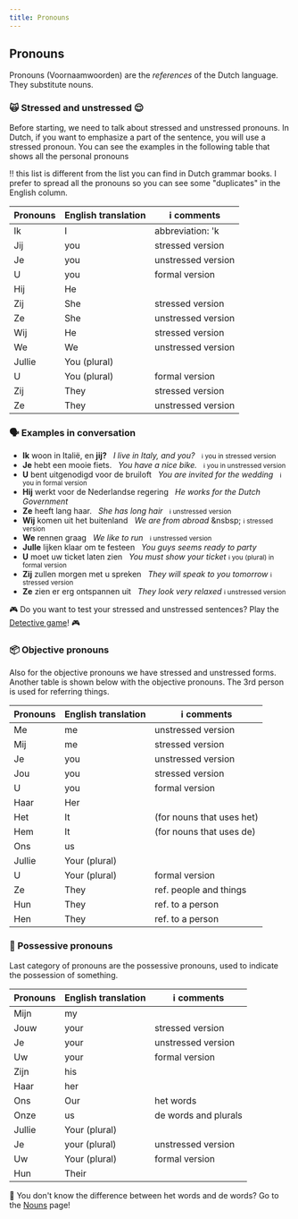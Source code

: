 ```yaml
---
title: Pronouns
---
```


## Pronouns

Pronouns (Voornaamwoorden) are the _references_ of the Dutch language. They substitute nouns.

### 🙀 Stressed and unstressed 😌

Before starting, we need to talk about stressed and unstressed pronouns. In Dutch, if you want to emphasize a part of the sentence, you will use a stressed pronoun. You can see the examples in the following table that shows all the personal pronouns

‼️ this list is different from the list you can find in Dutch grammar books. I prefer to spread all the pronouns so you can see some "duplicates" in the English column.

| Pronouns | English translation | ℹ️ comments        |
| -------- | ------------------- | ------------------ |
| Ik       | I                   | abbreviation: 'k   |
| Jij      | you                 | stressed version   |
| Je       | you                 | unstressed version |
| U        | you                 | formal version     |
| Hij      | He                  |                    |
| Zij      | She                 | stressed version   |
| Ze       | She                 | unstressed version |
| Wij      | He                  | stressed version   |
| We       | We                  | unstressed version |
| Jullie   | You (plural)        |                    |
| U        | You (plural)        | formal version     |
| Zij      | They                | stressed version   |
| Ze       | They                | unstressed version |

### 🗣️ Examples in conversation

-   **Ik** woon in Italië, en **jij?** &nbsp; _I live in Italy, and you?_ &nbsp; <small>ℹ️ you in stressed version</small>
-   **Je** hebt een mooie fiets. &nbsp; _You have a nice bike._ &nbsp; <small>ℹ️ you in unstressed version</small>
-   **U** bent uitgenodigd voor de bruiloft &nbsp; _You are invited for the wedding_ &nbsp; <small>ℹ️ you in formal version</small>
-   **Hij** werkt voor de Nederlandse regering &nbsp; _He works for the Dutch Government_
-   **Ze** heeft lang haar. &nbsp; _She has long hair_ &nbsp; <small>ℹ️ unstressed version</small>
-   **Wij** komen uit het buitenland &nbsp; _We are from abroad_ &nsbsp; <small>ℹ️ stressed version</small>
-   **We** rennen graag &nbsp; _We like to run_ &nbsp; <small>ℹ️ unstressed version</small>
-   **Julle** lijken klaar om te festeen &nbsp; _You guys seems ready to party_
-   **U** moet uw ticket laten zien &nbsp; _You must show your ticket_ <small>ℹ️ you (plural) in formal version</small>
-   **Zij** zullen morgen met u spreken &nbsp; _They will speak to you tomorrow_ <small>ℹ️ stressed version</small>
-   **Ze** zien er erg ontspannen uit &nbsp; _They look very relaxed_ <small>ℹ️ unstressed version</small>

🎮 Do you want to test your stressed and unstressed sentences? Play the <a href="/games/detective">Detective game</a>! 🎮

### 📦 Objective pronouns

Also for the objective pronouns we have stressed and unstressed forms. Another table is shown below with the objective pronouns. The 3rd person is used for referring things.

| Pronouns | English translation | ℹ️ comments               |
| -------- | ------------------- | ------------------------- |
| Me       | me                  | unstressed version        |
| Mij      | me                  | stressed version          |
| Je       | you                 | unstressed version        |
| Jou      | you                 | stressed version          |
| U        | you                 | formal version            |
| Haar     | Her                 |                           |
| Het      | It                  | (for nouns that uses het) |
| Hem      | It                  | (for nouns that uses de)  |
| Ons      | us                  |                           |
| Jullie   | Your (plural)       |                           |
| U        | Your (plural)       | formal version            |
| Ze       | They                | ref. people and things    |
| Hun      | They                | ref. to a person          |
| Hen      | They                | ref. to a person          |

### 🫵 Possessive pronouns

Last category of pronouns are the possessive pronouns, used to indicate the possession of something.

| Pronouns | English translation | ℹ️ comments          |
| -------- | ------------------- | -------------------- |
| Mijn     | my                  |                      |
| Jouw     | your                | stressed version     |
| Je       | your                | unstressed version   |
| Uw       | your                | formal version       |
| Zijn     | his                 |                      |
| Haar     | her                 |                      |
| Ons      | Our                 | het words            |
| Onze     | us                  | de words and plurals |
| Jullie   | Your (plural)       |                      |
| Je       | your (plural)       | unstressed version   |
| Uw       | Your (plural)       | formal version       |
| Hun      | Their               |                      |

🤨 You don't know the difference between het words and de words? Go to the [Nouns](/learn/nouns) page!
